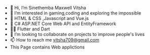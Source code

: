 - 👋 Hi, I’m Sinethemba Maxwell Vitsha
- 👀 I’m interested in gaming,coding and exploring the impossible
- 🌱 HTML & CSS ,Javascript and Vue.js
- 🤖 C# ASP.NET Core Web API and EntityFramework
- 🐱‍🏍 Flutter and Dart
- 💞️ I’m looking to collaborate on projects to improve people's lives
- 📫 How to reach me vitsha709@gmail.com
- This Page contains Web applictions



<!---
Sinethemba7vitsha/Sinethemba7vitsha is a ✨ special ✨ repository because its `README.md` (this file) appears on your GitHub profile.
You can click the Preview link to take a look at your changes.
--->
